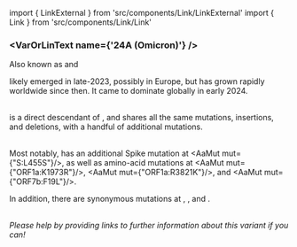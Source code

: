 import { LinkExternal } from 'src/components/Link/LinkExternal'
import { Link } from 'src/components/Link/Link'




<MdxContent filepath="clusters/VoCHeader.md" />

### <VarOrLinText name={'24A (Omicron)'} />
Also known as <VarOrLin name="24A (Omicron)" invert={true}/> and <Who name="Omicron" />

<MdxContent filepath="clusters/OmicronHeader.md" />

<VarOrLin name="24A (Omicron)"/> likely emerged in late-2023, possibly in Europe, but has grown rapidly worldwide since then. It came to dominate globally in early 2024.
<br/><br/>

<VarOrLin name="24A (Omicron)" prefix=""/> is a direct descendant of <VarOrLin name="23I (Omicron)" prefix=""/>, and shares all the same mutations, insertions, and deletions, with a handful of additional mutations.
<br/>
<br/>

Most notably, <VarOrLin name="24A (Omicron)" prefix=""/> has an additional Spike mutation at <AaMut mut={"S:L455S"}/>, as well as amino-acid mutations at <AaMut mut={"ORF1a:K1973R"}/>, <AaMut mut={"ORF1a:R3821K"}/>, and <AaMut mut={"ORF7b:F19L"}/>.
<br/>

In addition, there are synonymous mutations at <NucMut mut="T3565C" />, <NucMut mut="C12815T" />, and <NucMut mut="C18894T" />.
<br/>

<br/>
<i>Please help by providing links to further information about this variant if you can!</i>




